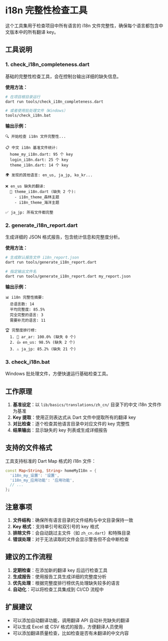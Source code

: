 # i18n 完整性检查工具

这个工具集用于检查项目中所有语言的 i18n 文件完整性，确保每个语言都包含中文版本中的所有翻译 key。

## 工具说明

### 1. check_i18n_completeness.dart
基础的完整性检查工具，会在控制台输出详细的缺失信息。

**使用方法：**
```bash
# 在项目根目录运行
dart run tools/check_i18n_completeness.dart

# 或者使用批处理文件（Windows）
tools/check_i18n.bat
```

**输出示例：**
```
🔍 开始检查 i18n 文件完整性...

📋 中文 i18n 基准文件统计:
  home_my_i18n.dart: 95 个 key
  login_i18n.dart: 25 个 key
  theme_i18n.dart: 14 个 key

🌍 发现的其他语言: en_us, ja_jp, ko_kr...

❌ en_us 缺失的翻译:
  📄 theme_i18n.dart (缺失 2 个):
    - i18n_theme_森林主题
    - i18n_theme_海洋主题

✅ ja_jp: 所有文件都完整
```

### 2. generate_i18n_report.dart
生成详细的 JSON 格式报告，包含统计信息和完整度分析。

**使用方法：**
```bash
# 生成默认报告文件 i18n_report.json
dart run tools/generate_i18n_report.dart

# 指定输出文件名
dart run tools/generate_i18n_report.dart my_report.json
```

**输出示例：**
```
📊 i18n 完整性摘要:
  总语言数: 14
  平均完整度: 85.5%
  完全完整的语言: 3
  需要补充的语言: 11

🏆 完整度排行榜:
  1. 🎉 ar_ar: 100.0% (缺失 0 个)
  2. 👍 en_us: 98.5% (缺失 2 个)
  3. ⚠️ ja_jp: 85.2% (缺失 21 个)
```

### 3. check_i18n.bat
Windows 批处理文件，方便快速运行基础检查工具。

## 工作原理

1. **基准设定**：以 `lib/basics/translations/zh_cn/` 目录下的中文 i18n 文件作为基准
2. **Key 提取**：使用正则表达式从 Dart 文件中提取所有的翻译 key
3. **对比检查**：逐个检查其他语言目录中对应文件的 key 完整性
4. **结果输出**：显示缺失的 key 列表或生成详细报告

## 支持的文件格式

工具支持标准的 Dart Map 格式的 i18n 文件：

```dart
const Map<String, String> homeMyI18n = {
  'i18n_my_设置': '设置',
  'i18n_my_应用功能': '应用功能',
  // ...
};
```

## 注意事项

1. **文件结构**：确保所有语言目录的文件结构与中文目录保持一致
2. **Key 格式**：支持单引号和双引号的 key 格式
3. **排除文件**：会自动跳过主文件（如 `zh_cn.dart`）和特殊目录
4. **错误处理**：对于无法读取的文件会显示警告但不会中断检查

## 建议的工作流程

1. **定期检查**：在添加新的翻译 key 后运行检查工具
2. **生成报告**：使用报告工具生成详细的完整度分析
3. **优先处理**：根据完整度排行榜优先处理缺失较多的语言
4. **自动化**：可以将检查工具集成到 CI/CD 流程中

## 扩展建议

- 可以添加自动翻译功能，调用翻译 API 自动补充缺失的翻译
- 可以生成 Excel 或 CSV 格式的报告，方便翻译人员使用
- 可以添加翻译质量检查，比如检查是否有未翻译的中文内容